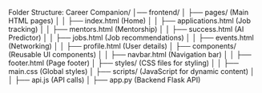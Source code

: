 Folder Structure:
Career Companion/
│── frontend/
│ ├── pages/ (Main HTML pages)
│ │ ├── index.html (Home)
│ │ ├── applications.html (Job tracking)
│ │ ├── mentors.html (Mentorship)
│ │ ├── success.html (AI Predictor)
│ │ ├── jobs.html (Job recommendations)
│ │ ├── events.html (Networking)
│ │ ├── profile.html (User details)
│ ├── components/ (Reusable UI components)
│ │ ├── navbar.html (Navigation bar)
│ │ ├── footer.html (Page footer)
│ ├── styles/ (CSS files for styling)
│ │ ├── main.css (Global styles)
│ ├── scripts/ (JavaScript for dynamic content)
│ │ ├── api.js (API calls)
│ ├── app.py (Backend Flask API)
